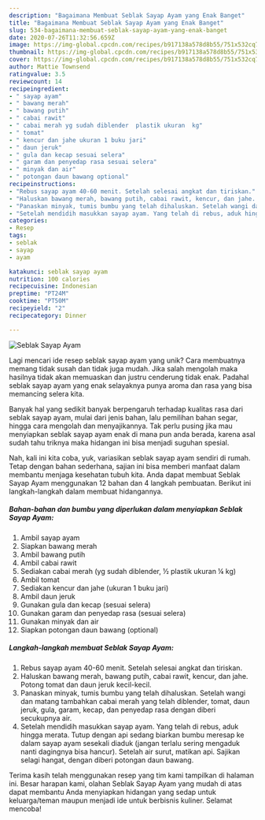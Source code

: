 ```yaml
---
description: "Bagaimana Membuat Seblak Sayap Ayam yang Enak Banget"
title: "Bagaimana Membuat Seblak Sayap Ayam yang Enak Banget"
slug: 534-bagaimana-membuat-seblak-sayap-ayam-yang-enak-banget
date: 2020-07-26T11:32:56.659Z
image: https://img-global.cpcdn.com/recipes/b917138a578d8b55/751x532cq70/seblak-sayap-ayam-foto-resep-utama.jpg
thumbnail: https://img-global.cpcdn.com/recipes/b917138a578d8b55/751x532cq70/seblak-sayap-ayam-foto-resep-utama.jpg
cover: https://img-global.cpcdn.com/recipes/b917138a578d8b55/751x532cq70/seblak-sayap-ayam-foto-resep-utama.jpg
author: Mattie Townsend
ratingvalue: 3.5
reviewcount: 14
recipeingredient:
- " sayap ayam"
- " bawang merah"
- " bawang putih"
- " cabai rawit"
- " cabai merah yg sudah diblender  plastik ukuran  kg"
- " tomat"
- " kencur dan jahe ukuran 1 buku jari"
- " daun jeruk"
- " gula dan kecap sesuai selera"
- " garam dan penyedap rasa sesuai selera"
- " minyak dan air"
- " potongan daun bawang optional"
recipeinstructions:
- "Rebus sayap ayam 40-60 menit. Setelah selesai angkat dan tiriskan."
- "Haluskan bawang merah, bawang putih, cabai rawit, kencur, dan jahe. Potong tomat dan daun jeruk kecil-kecil."
- "Panaskan minyak, tumis bumbu yang telah dihaluskan. Setelah wangi dan matang tambahkan cabai merah yang telah diblender, tomat, daun jeruk, gula, garam, kecap, dan penyedap rasa dengan diberi secukupnya air."
- "Setelah mendidih masukkan sayap ayam. Yang telah di rebus, aduk hingga merata. Tutup dengan api sedang biarkan bumbu meresap ke dalam sayap ayam sesekali diaduk (jangan terlalu sering mengaduk nanti dagingnya bisa hancur). Setelah air surut, matikan api. Sajikan selagi hangat, dengan diberi potongan daun bawang."
categories:
- Resep
tags:
- seblak
- sayap
- ayam

katakunci: seblak sayap ayam 
nutrition: 100 calories
recipecuisine: Indonesian
preptime: "PT24M"
cooktime: "PT50M"
recipeyield: "2"
recipecategory: Dinner

---
```



![Seblak Sayap Ayam](https://img-global.cpcdn.com/recipes/b917138a578d8b55/751x532cq70/seblak-sayap-ayam-foto-resep-utama.jpg)

Lagi mencari ide resep seblak sayap ayam yang unik? Cara membuatnya memang tidak susah dan tidak juga mudah. Jika salah mengolah maka hasilnya tidak akan memuaskan dan justru cenderung tidak enak. Padahal seblak sayap ayam yang enak selayaknya punya aroma dan rasa yang bisa memancing selera kita.

Banyak hal yang sedikit banyak berpengaruh terhadap kualitas rasa dari seblak sayap ayam, mulai dari jenis bahan, lalu pemilihan bahan segar, hingga cara mengolah dan menyajikannya. Tak perlu pusing jika mau menyiapkan seblak sayap ayam enak di mana pun anda berada, karena asal sudah tahu triknya maka hidangan ini bisa menjadi suguhan spesial.




Nah, kali ini kita coba, yuk, variasikan seblak sayap ayam sendiri di rumah. Tetap dengan bahan sederhana, sajian ini bisa memberi manfaat dalam membantu menjaga kesehatan tubuh kita. Anda dapat membuat Seblak Sayap Ayam menggunakan 12 bahan dan 4 langkah pembuatan. Berikut ini langkah-langkah dalam membuat hidangannya.

<!--inarticleads1-->

##### Bahan-bahan dan bumbu yang diperlukan dalam menyiapkan Seblak Sayap Ayam:

1. Ambil  sayap ayam
1. Siapkan  bawang merah
1. Ambil  bawang putih
1. Ambil  cabai rawit
1. Sediakan  cabai merah (yg sudah diblender, ½ plastik ukuran ¼ kg)
1. Ambil  tomat
1. Sediakan  kencur dan jahe (ukuran 1 buku jari)
1. Ambil  daun jeruk
1. Gunakan  gula dan kecap (sesuai selera)
1. Gunakan  garam dan penyedap rasa (sesuai selera)
1. Gunakan  minyak dan air
1. Siapkan  potongan daun bawang (optional)




<!--inarticleads2-->

##### Langkah-langkah membuat Seblak Sayap Ayam:

1. Rebus sayap ayam 40-60 menit. Setelah selesai angkat dan tiriskan.
1. Haluskan bawang merah, bawang putih, cabai rawit, kencur, dan jahe. Potong tomat dan daun jeruk kecil-kecil.
1. Panaskan minyak, tumis bumbu yang telah dihaluskan. Setelah wangi dan matang tambahkan cabai merah yang telah diblender, tomat, daun jeruk, gula, garam, kecap, dan penyedap rasa dengan diberi secukupnya air.
1. Setelah mendidih masukkan sayap ayam. Yang telah di rebus, aduk hingga merata. Tutup dengan api sedang biarkan bumbu meresap ke dalam sayap ayam sesekali diaduk (jangan terlalu sering mengaduk nanti dagingnya bisa hancur). Setelah air surut, matikan api. Sajikan selagi hangat, dengan diberi potongan daun bawang.




Terima kasih telah menggunakan resep yang tim kami tampilkan di halaman ini. Besar harapan kami, olahan Seblak Sayap Ayam yang mudah di atas dapat membantu Anda menyiapkan hidangan yang sedap untuk keluarga/teman maupun menjadi ide untuk berbisnis kuliner. Selamat mencoba!
